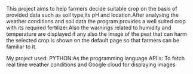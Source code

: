 This project aims to help farmers decide suitable crop on the basis of provided data such as soil type,its pH and location.After analysing the weather conditions and soil data the program provides a well suited crop with its required fertilizer.Also the warnings related to humidity and temperature are displayed if any also the image of the pest that can harm the selected crop is shown on the default page so that farmers can be familiar to it.

My project used:
PYTHON:As the programming language
API's: To fetch real time weather conditions and Google cloud for displaying images 
